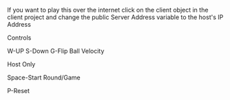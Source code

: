 If you want to play this over the internet click on the client object in the client project and change the public Server Address variable to the host's IP Address


Controls

W-UP
S-Down
G-Flip Ball Velocity

Host Only

Space-Start Round/Game

P-Reset